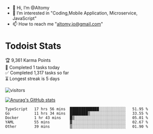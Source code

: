 - 👋 Hi, I’m @Altomy
- 👀 I’m interested in "Coding,Mobile Application, Microservice, JavaScript"
- 📫 How to reach me "altomy.jo@gmail.com"

# Todoist Stats

<!-- TODO-IST:START -->
🏆  9,361 Karma Points           
🌸  Completed 1 tasks today           
✅  Completed 1,317 tasks so far           
⏳  Longest streak is 5 days
<!-- TODO-IST:END -->



![visitors](https://visitor-badge.glitch.me/badge?page_id=Altomy&left_color=green&right_color=red)

[![Anurag's GitHub stats](https://github-readme-stats.vercel.app/api?username=Altomy&count_private=true)](https://github.com/anuraghazra/github-readme-stats)



<!--START_SECTION:waka-->

```text
TypeScript   17 hrs 56 mins  █████████████░░░░░░░░░░░░   51.95 %
Go           11 hrs 34 mins  ████████▒░░░░░░░░░░░░░░░░   33.55 %
Docker       1 hr 43 mins    █▒░░░░░░░░░░░░░░░░░░░░░░░   05.01 %
YAML         55 mins         ▓░░░░░░░░░░░░░░░░░░░░░░░░   02.67 %
Other        39 mins         ▒░░░░░░░░░░░░░░░░░░░░░░░░   01.90 %
```

<!--END_SECTION:waka-->
